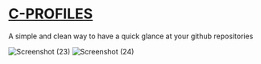 

# [C-PROFILES](https://c-profiles.netlify.app/)

A simple and clean way to have a quick glance at your github repositories

![Screenshot (23)](https://user-images.githubusercontent.com/99094257/188591754-5168953d-7299-4a58-9395-46f882d38a1d.png)
![Screenshot (24)](https://user-images.githubusercontent.com/99094257/188591788-e4fa4e87-4db9-4e49-ad17-9e07298dcaa3.png)

